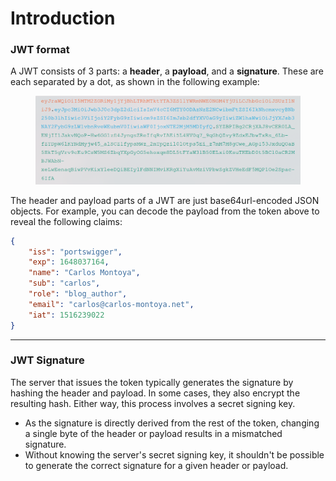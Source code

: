 # Introduction

### JWT format

A JWT consists of 3 parts: a **header**, a **payload**, and a **signature**. These are each separated by a dot, as shown in the following example:

<figure><img src="../../.gitbook/assets/image (51).png" alt=""><figcaption></figcaption></figure>

The header and payload parts of a JWT are just base64url-encoded JSON objects. For example, you can decode the payload from the token above to reveal the following claims:

```json
{ 
	"iss": "portswigger", 
	"exp": 1648037164, 
	"name": "Carlos Montoya", 
	"sub": "carlos", 
	"role": "blog_author", 
	"email": "carlos@carlos-montoya.net", 
	"iat": 1516239022 
}
```

***

### JWT Signature

The server that issues the token typically generates the signature by hashing the header and payload. In some cases, they also encrypt the resulting hash. Either way, this process involves a secret signing key.

* As the signature is directly derived from the rest of the token, changing a single byte of the header or payload results in a mismatched signature.
* Without knowing the server's secret signing key, it shouldn't be possible to generate the correct signature for a given header or payload.
